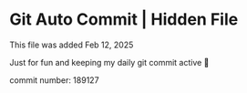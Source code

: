# Git Auto Commit | Hidden File

This file was added Feb 12, 2025

Just for fun and keeping my daily git commit active 🤪

commit number: 189127
